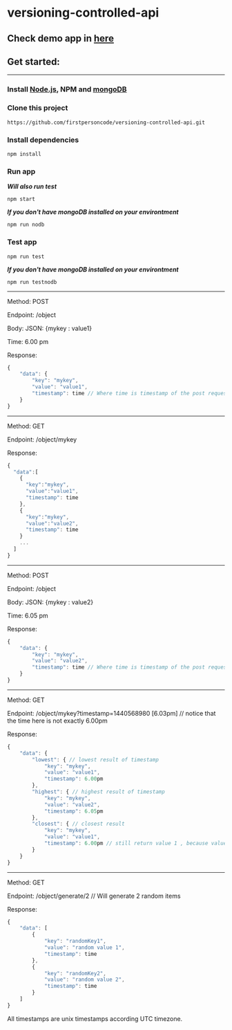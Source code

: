 # versioning-controlled-api
## Check demo app in [here](https://evening-spire-77211.herokuapp.com/)
## Get started:

------

### Install [Node.js](https://nodejs.org/en/download/), NPM and [mongoDB](https://docs.mongodb.com/manual/installation/)
### Clone this project
```shell
https://github.com/firstpersoncode/versioning-controlled-api.git
```
### Install dependencies
```shell
npm install
```
### Run app
***Will also run test***
```shell
npm start
```
***If you don't have mongoDB installed on your environtment***
```shell
npm run nodb
```
### Test app
```shell
npm run test
```
***If you don't have mongoDB installed on your environtment***
```shell
npm run testnodb
```

------

Method: POST

Endpoint: /object

Body: JSON: {mykey : value1}

Time: 6.00 pm

Response: 
```javascript
{
    "data": {
        "key": "mykey",
        "value": "value1",
        "timestamp": time // Where time is timestamp of the post request (6.00pm) .
    }
}
```

------

Method: GET 

Endpoint: /object/mykey

Response:
```javascript
{
  "data":[
    {
      "key":"mykey",
      "value":"value1",
      "timestamp": time
    },
    {
      "key":"mykey",
      "value":"value2",
      "timestamp": time
    }
    ...
  ]
}
```

------

Method: POST

Endpoint: /object

Body: JSON: {mykey : value2}

Time: 6.05 pm

Response:
```javascript
{
    "data": {
        "key": "mykey",
        "value": "value2",
        "timestamp": time // Where time is timestamp of the post request (6.05pm) .
    }
}
```

------

Method: GET 

Endpoint: /object/mykey?timestamp=1440568980 [6.03pm] // notice that the time here is not exactly 6.00pm

Response: 
```javascript
{
    "data": {
        "lowest": { // lowest result of timestamp
            "key": "mykey",
            "value": "value1",
            "timestamp": 6.00pm
        },
        "highest": { // highest result of timestamp
            "key": "mykey",
            "value": "value2",
            "timestamp": 6.05pm
        },
        "closest": { // closest result
            "key": "mykey",
            "value": "value1",
            "timestamp": 6.00pm // still return value 1 , because value 2 was only added at 6.05pm
        }
    }
} 
```


------

Method: GET 

Endpoint: /object/generate/2 // Will generate 2 random items

Response: 
```javascript
{
    "data": [
        {
            "key": "randomKey1",
            "value": "random value 1",
            "timestamp": time
        },
        {
            "key": "randomKey2",
            "value": "random value 2",
            "timestamp": time
        }
    ]
}
```


All timestamps are unix timestamps according UTC timezone.
